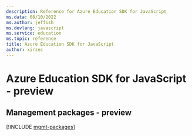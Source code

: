 ```yaml
---
description: Reference for Azure Education SDK for JavaScript
ms.data: 08/10/2022
ms.author: jeffish
ms.devlang: javascript
ms.service: education
ms.topic: reference
title: Azure Education SDK for JavaScript
author: xirzec
---
```

# Azure Education SDK for JavaScript - preview

## Management packages - preview
[!INCLUDE [mgmt-packages](education-mgmt-index.md)]